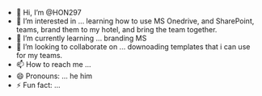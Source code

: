 - 👋 Hi, I’m @HON297
- 👀 I’m interested in ... learning how to use MS Onedrive, and SharePoint, teams, brand them to my hotel, and bring the team together. 
- 🌱 I’m currently learning ... branding MS 
- 💞️ I’m looking to collaborate on ... downoading templates that i can use for my teams. 
- 📫 How to reach me ... 
- 😄 Pronouns: ... he him
- ⚡ Fun fact: ... 

<!---
HON297/HON297 is a ✨ special ✨ repository because its `README.md` (this file) appears on your GitHub profile.
You can click the Preview link to take a look at your changes.
--->

